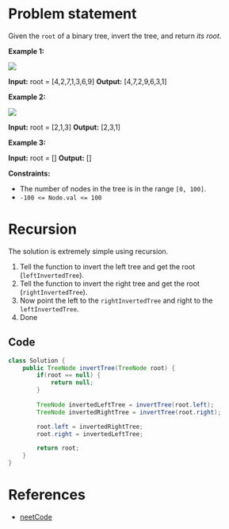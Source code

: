 # Problem statement

Given the `root` of a binary tree, invert the tree, and return _its root_.

**Example 1:**

![](https://assets.leetcode.com/uploads/2021/03/14/invert1-tree.jpg)

**Input:** root = \[4,2,7,1,3,6,9]
**Output:** \[4,7,2,9,6,3,1]

**Example 2:**

![](https://assets.leetcode.com/uploads/2021/03/14/invert2-tree.jpg)

**Input:** root = \[2,1,3]
**Output:** \[2,3,1]

**Example 3:**

**Input:** root = []
**Output:** []

**Constraints:**

- The number of nodes in the tree is in the range `[0, 100]`.
- `-100 <= Node.val <= 100`

# Recursion

The solution is extremely simple using recursion. 

1. Tell the function to invert the left tree and get the root (`leftInvertedTree`).
2. Tell the function to invert the right tree and get the root (`rightInvertedTree`).
3. Now point the left to the `rightInvertedTree` and right to the `leftInvertedTree`.
4. Done

## Code

```java
class Solution {
    public TreeNode invertTree(TreeNode root) {
        if(root == null) {
            return null;
        }
        
        TreeNode invertedLeftTree = invertTree(root.left);
        TreeNode invertedRightTree = invertTree(root.right);

        root.left = invertedRightTree;
        root.right = invertedLeftTree;

        return root;
    }
}
```

# References

- [neetCode](https://www.youtube.com/watch?v=OnSn2XEQ4MY)

